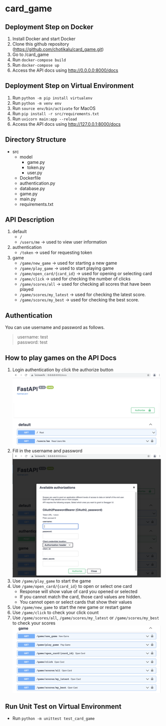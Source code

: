 # card_game

## Deployment Step on Docker
1. Install Docker and start Docker
2. Clone this github repository (https://github.com/chotikalu/card_game.git)
3. Go to /card_game
4. Run `docker-compose build`
5. Run `docker-compose up`
6. Access the API docs using http://0.0.0.0:8000/docs

## Deployment Step on Virtual Environment
1. Run `python -m pip install virtualenv`
2. Run `python -m venv env`
3. Run `source env/bin/activate` for MacOS
4. Run `pip install -r src/requirements.txt`
5. Run `uvicorn main:app --reload`
6. Access the API docs using http://127.0.0.1:8000/docs

## Directory Structure
* src
  * model
    * game.py
    * token.py
    * user.py
  * Dockerfile
  * authentication.py
  * database.py
  * game.py
  * main.py
  * requirements.txt

## API Description
1. default 
   * `/` 
   * `/users/me` -> used to view user information
2. authentication 
   * `/token` -> used for requesting token
3. game 
   * `/game/new_game` -> used for starting a new game
   * `/game/play_game` -> used to start playing game
   * `/game/open_card/{card_id}` -> used for opening or selecting card
   * `/game/click` -> used for checking the number of clicks
   * `/game/scores/all` -> used for checking all scores that have been played
   * `/game/scores/my_latest` -> used for checking the latest score.
   * `/game/scores/my_best` -> used for checking the best score.

## Authentication
You can use username and password as follows.
> username: test  
password: test

## How to play games on the API Docs
1. Login authentication by click the authorize button  
![Authorize Button](./images/authorize01.png)  
2. Fill in the username and password 
![Authorize Form](./images/authorize02.png)  
3. Use `/game/play_game` to start the game
4. Use `/game/open_card/{card_id}` to open or select one card
   * Response will show value of card you opened or selected
   * If you cannot match the card, those card values are hidden.
   * You cannot open or select cards that show their values
5. Use `/game/new_game` to start the new game or restart game
6. Use `/game/click` to check your click count
7. Use `/game/scores/all`, `/game/scores/my_latest` or `/game/scores/my_best` to check your scores   
![Game](./images/game_api.png)


## Run Unit Test on Virtual Environment
* Run `python -m unittest test_card_game`